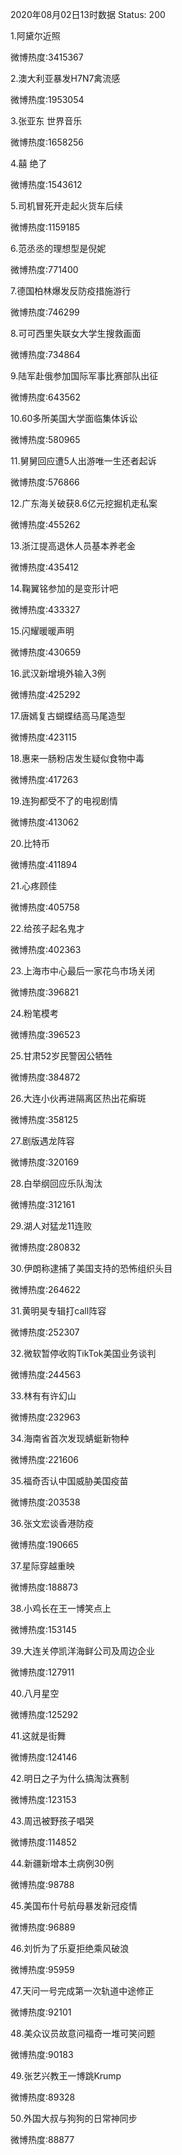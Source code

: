 2020年08月02日13时数据
Status: 200

1.阿黛尔近照

微博热度:3415367

2.澳大利亚暴发H7N7禽流感

微博热度:1953054

3.张亚东 世界音乐

微博热度:1658256

4.囍 绝了

微博热度:1543612

5.司机冒死开走起火货车后续

微博热度:1159185

6.范丞丞的理想型是倪妮

微博热度:771400

7.德国柏林爆发反防疫措施游行

微博热度:746299

8.可可西里失联女大学生搜救画面

微博热度:734864

9.陆军赴俄参加国际军事比赛部队出征

微博热度:643562

10.60多所美国大学面临集体诉讼

微博热度:580965

11.舅舅回应遭5人出游唯一生还者起诉

微博热度:576866

12.广东海关破获8.6亿元挖掘机走私案

微博热度:455262

13.浙江提高退休人员基本养老金

微博热度:435412

14.鞠翼铭参加的是变形计吧

微博热度:433327

15.闪耀暖暖声明

微博热度:430659

16.武汉新增境外输入3例

微博热度:425292

17.唐嫣复古蝴蝶结高马尾造型

微博热度:423115

18.惠来一肠粉店发生疑似食物中毒

微博热度:417263

19.连狗都受不了的电视剧情

微博热度:413062

20.比特币

微博热度:411894

21.心疼顾佳

微博热度:405758

22.给孩子起名鬼才

微博热度:402363

23.上海市中心最后一家花鸟市场关闭

微博热度:396821

24.粉笔模考

微博热度:396523

25.甘肃52岁民警因公牺牲

微博热度:384872

26.大连小伙再进隔离区热出花癣斑

微博热度:358125

27.剧版遇龙阵容

微博热度:320169

28.白举纲回应乐队淘汰

微博热度:312161

29.湖人对猛龙11连败

微博热度:280832

30.伊朗称逮捕了美国支持的恐怖组织头目

微博热度:264622

31.黄明昊专辑打call阵容

微博热度:252307

32.微软暂停收购TikTok美国业务谈判

微博热度:244563

33.林有有许幻山

微博热度:232963

34.海南省首次发现蜻蜓新物种

微博热度:221606

35.福奇否认中国威胁美国疫苗

微博热度:203538

36.张文宏谈香港防疫

微博热度:190665

37.星际穿越重映

微博热度:188873

38.小鸡长在王一博笑点上

微博热度:153145

39.大连关停凯洋海鲜公司及周边企业

微博热度:127911

40.八月星空

微博热度:125292

41.这就是街舞

微博热度:124146

42.明日之子为什么搞淘汰赛制

微博热度:123153

43.周迅被野孩子唱哭

微博热度:114852

44.新疆新增本土病例30例

微博热度:98788

45.美国布什号航母暴发新冠疫情

微博热度:96889

46.刘忻为了乐夏拒绝乘风破浪

微博热度:95959

47.天问一号完成第一次轨道中途修正

微博热度:92101

48.美众议员故意问福奇一堆可笑问题

微博热度:90183

49.张艺兴教王一博跳Krump

微博热度:89328

50.外国大叔与狗狗的日常神同步

微博热度:88877

